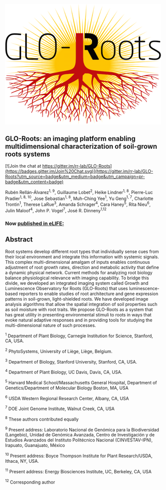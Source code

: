 
![Logo](gloria/GLORIA/manual/images/glo_roots_logo.png)



## GLO-Roots: an imaging platform enabling multidimensional characterization of soil-grown roots systems  

[![Join the chat at https://gitter.im/rr-lab/GLO-Roots](https://badges.gitter.im/Join%20Chat.svg)](https://gitter.im/rr-lab/GLO-Roots?utm_source=badge&utm_medium=badge&utm_campaign=pr-badge&utm_content=badge)

Rubén Rellán-Álvarez<sup>1, 9</sup>, Guillaume Lobet<sup>2</sup>, Heike Lindner<sup>1, 8</sup>, Pierre-Luc Pradier<sup>1, 8, 10</sup>, Jose Sebastian<sup>1, 8</sup>, Muh-Ching Yee<sup>1</sup>, Yu Geng<sup>1, 7</sup>, Charlotte Trontin<sup>1</sup>, Therese LaRue<sup>3</sup>, Amanda Schrager<sup>4</sup>, Cara Haney<sup>5</sup>, Rita Nieu<sup>6</sup>, Julin Maloof<sup>4</sup>, John P. Vogel<sup>7</sup>, José R. Dinneny<sup>1,12 </sup>

### Now [published in eLIFE:](http://dx.doi.org/10.7554/eLife.07597)

## Abstract

Root systems develop different root types that individually sense cues from their local environment and integrate this information with systemic signals. This complex multi-dimensional amalgam of inputs enables continuous adjustment of root growth rates, direction and metabolic activity that define a dynamic physical network. Current methods for analyzing root biology balance physiological relevance with imaging capability. To bridge this divide, we developed an integrated imaging system called Growth and Luminescence Observatory for Roots (GLO-Roots) that uses luminescence-based reporters to enable studies of root architecture and gene expression patterns in soil-grown, light-shielded roots. We have developed image analysis algorithms that allow the spatial integration of soil properties such as soil moisture with root traits. We propose GLO-Roots as a system that has great utility in presenting environmental stimuli to roots in ways that evoke natural adaptive responses and in providing tools for studying the multi-dimensional nature of such processes.

<sup>1</sup> Department of Plant Biology, Carnegie Institution for Science, Stanford, CA, USA.

<sup>2</sup> PhytoSystems, University of Liège, Liège, Belgium.

<sup>3</sup> Department of Biology, Stanford University, Stanford, CA, USA.

<sup>4</sup> Department of Plant Biology, UC Davis, Davis, CA, USA.

<sup>5</sup> Harvard Medical School/Massachusetts General Hospital, Department of Genetics/Department of Molecular Biology Boston, MA, USA

<sup>6</sup> USDA Western Regional Research Center, Albany, CA, USA

<sup>7</sup> DOE Joint Genome Institute, Walnut Creek, CA, USA

<sup>8</sup> These authors contributed equally

<sup>9</sup> Present address: Laboratorio Nacional de Genómica para la Biodiversidad (Langebio), Unidad de Genómica Avanzada, Centro de Investigación y de Estudios Avanzados del Instituto Politécnico Nacional (CINVESTAV-IPN), Irapuato, Guanajuato, México

<sup>10</sup> Present address: Boyce Thompson Institute for Plant Research/USDA, Ithaca, NY, USA.

<sup>11</sup> Present address: Energy Biosciences Institute, UC, Berkeley, CA, USA

<sup>12</sup> Corresponding author

<!---
your comment goes here
and here
-->
